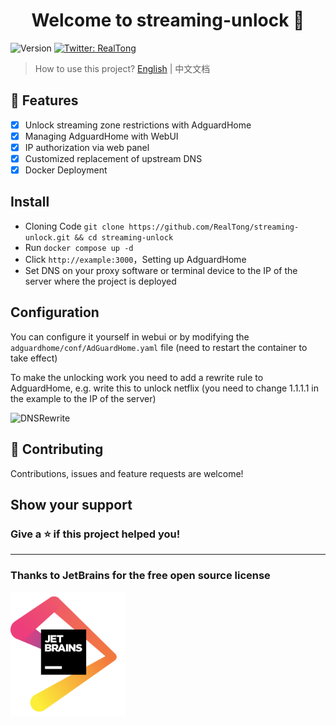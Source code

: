 <h1 align="center">Welcome to streaming-unlock 👋</h1>
<p>
  <img alt="Version" src="https://img.shields.io/badge/version-1.0.0-blue.svg?cacheSeconds=2592000" />
  <a href="https://twitter.com/RealTong_run" target="_blank">
    <img alt="Twitter: RealTong" src="https://img.shields.io/twitter/follow/RealTong.svg?style=social" />
  </a>
</p>

> How to use this project?
[English](README.md) | 中文文档


## 🌟 Features

- [x] Unlock streaming zone restrictions with AdguardHome
- [x] Managing AdguardHome with WebUI
- [x] IP authorization via web panel
- [x] Customized replacement of upstream DNS
- [x] Docker Deployment

## Install
* Cloning Code `git clone https://github.com/RealTong/streaming-unlock.git && cd streaming-unlock`
* Run `docker compose up -d`
* Click `http://example:3000`，Setting up AdguardHome
* Set DNS on your proxy software or terminal device to the IP of the server where the project is deployed

## Configuration
You can configure it yourself in webui or by modifying the `adguardhome/conf/AdGuardHome.yaml` file (need to restart the container to take effect)

To make the unlocking work you need to add a rewrite rule to AdguardHome, e.g. write this to unlock netflix (you need to change 1.1.1.1 in the example to the IP of the server)

![DNSRewrite](dnsrewrite.png?raw=true)


## 🤝 Contributing
Contributions, issues and feature requests are welcome!

## Show your support

### Give a ⭐️ if this project helped you!
<hr/>

### Thanks to JetBrains for the free open source license

<a href="https://www.jetbrains.com/" target="_blank">
<img src="jetbrains.png" height="200"/></a>